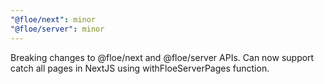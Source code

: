 ```yaml
---
"@floe/next": minor
"@floe/server": minor
---
```


Breaking changes to @floe/next and @floe/server APIs. Can now support catch all pages in NextJS using withFloeServerPages function.
